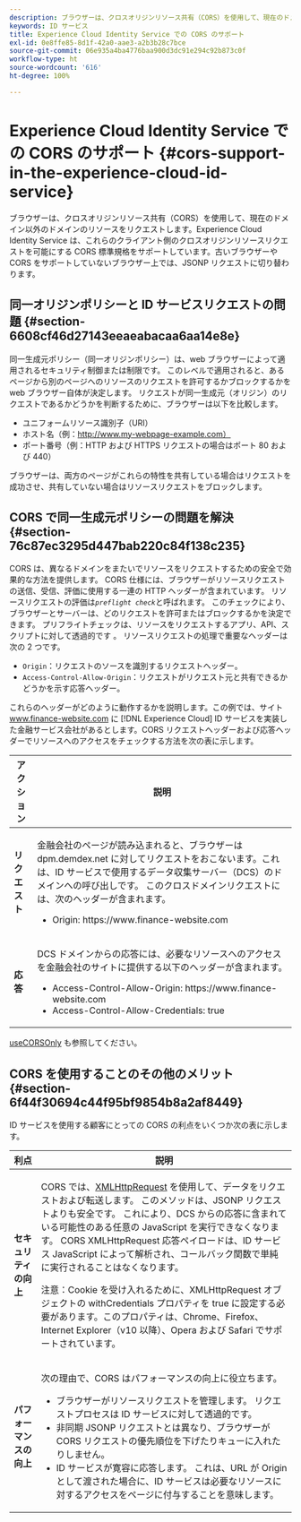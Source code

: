 ```yaml
---
description: ブラウザーは、クロスオリジンリソース共有（CORS）を使用して、現在のドメイン以外のドメインのリソースをリクエストします。Experience Cloud Identity Service は、これらのクライアント側のクロスオリジンリソースリクエストを可能にする CORS 標準規格をサポートしています。古いブラウザーや CORS をサポートしていないブラウザー上では、JSONP リクエストに切り替わります。
keywords: ID サービス
title: Experience Cloud Identity Service での CORS のサポート
exl-id: 0e8ffe85-8d1f-42a0-aae3-a2b3b28c7bce
source-git-commit: 06e935a4ba4776baa900d3dc91e294c92b873c0f
workflow-type: ht
source-wordcount: '616'
ht-degree: 100%

---
```


# Experience Cloud Identity Service での CORS のサポート {#cors-support-in-the-experience-cloud-id-service}

ブラウザーは、クロスオリジンリソース共有（CORS）を使用して、現在のドメイン以外のドメインのリソースをリクエストします。Experience Cloud Identity Service は、これらのクライアント側のクロスオリジンリソースリクエストを可能にする CORS 標準規格をサポートしています。古いブラウザーや CORS をサポートしていないブラウザー上では、JSONP リクエストに切り替わります。

## 同一オリジンポリシーと ID サービスリクエストの問題 {#section-6608cf46d27143eeaeabacaa6aa14e8e}

同一生成元ポリシー（同一オリジンポリシー）は、web ブラウザーによって適用されるセキュリティ制御または制限です。 このレベルで適用されると、あるページから別のページへのリソースのリクエストを許可するかブロックするかを web ブラウザー自体が決定します。 リクエストが同一生成元（オリジン）のリクエストであるかどうかを判断するために、ブラウザーは以下を比較します。

* ユニフォームリソース識別子（URI）
* ホスト名（例：http://www.my-webpage-example.com）
* ポート番号（例：HTTP および HTTPS リクエストの場合はポート 80 および 440）

ブラウザーは、両方のページがこれらの特性を共有している場合はリクエストを成功させ、共有していない場合はリソースリクエストをブロックします。

## CORS で同一生成元ポリシーの問題を解決 {#section-76c87ec3295d447bab220c84f138c235}

CORS は、異なるドメインをまたいでリソースをリクエストするための安全で効果的な方法を提供します。 CORS 仕様には、ブラウザーがリソースリクエストの送信、受信、評価に使用する一連の HTTP ヘッダーが含まれています。 リソースリクエストの評価は&#x200B;*`preflight check`*&#x200B;と呼ばれます。 このチェックにより、ブラウザーとサーバーは、どのリクエストを許可またはブロックするかを決定できます。 プリフライトチェックは、リソースをリクエストするアプリ、API、スクリプトに対して透過的です 。 リソースリクエストの処理で重要なヘッダーは次の 2 つです。

* `Origin`：リクエストのソースを識別するリクエストヘッダー。
* `Access-Control-Allow-Origin`：リクエストがリクエスト元と共有できるかどうかを示す応答ヘッダー。

これらのヘッダーがどのように動作するかを説明します。この例では、サイト www.finance-website.com に [!DNL Experience Cloud] ID サービスを実装した金融サービス会社があるとします。CORS リクエストヘッダーおよび応答ヘッダーでリソースへのアクセスをチェックする方法を次の表に示します。

<table id="table_B004ACF52B5A4D33B1DCF7EA77BE4E6D"> 
 <thead> 
  <tr> 
   <th colname="col1" class="entry"> アクション </th> 
   <th colname="col2" class="entry"> 説明 </th> 
  </tr> 
 </thead>
 <tbody> 
  <tr> 
   <td colname="col1"> <p> <b>リクエスト</b> </p> </td> 
   <td colname="col2"> <p>金融会社のページが読み込まれると、ブラウザーは <span class="codeph">dpm.demdex.net</span> に対してリクエストをおこないます。これは、ID サービスで使用するデータ収集サーバー（DCS）のドメインへの呼び出しです。 このクロスドメインリクエストには、次のヘッダーが含まれます。 </p> <p> 
     <ul class="simplelist"> 
      <li> <span class="codeph"> Origin: https://www.finance-website.com</span> </li> 
     </ul> </p> </td> 
  </tr> 
  <tr> 
   <td colname="col1"> <p> <b>応答</b> </p> </td> 
   <td colname="col2"> <p>DCS ドメインからの応答には、必要なリソースへのアクセスを金融会社のサイトに提供する以下のヘッダーが含まれます。 </p> <p> 
     <ul class="simplelist"> 
      <li> <span class="codeph"> Access-Control-Allow-Origin: https://www.finance-website.com</span> </li> 
      <li> <span class="codeph"> Access-Control-Allow-Credentials: true</span> </li> 
     </ul> </p> </td> 
  </tr> 
 </tbody> 
</table>

[useCORSOnly](../library/function-vars/use-cors-only.md#reference-8a9a143d838b48d6b23329b84b13e1fa) も参照してください。

## CORS を使用することのその他のメリット {#section-6f44f30694c44f95bf9854b8a2af8449}

ID サービスを使用する顧客にとっての CORS の利点をいくつか次の表に示します。

<table id="table_AEB51A263D454F90B66E8C8D0513CF79"> 
 <thead> 
  <tr> 
   <th colname="col1" class="entry"> 利点 </th> 
   <th colname="col2" class="entry"> 説明 </th> 
  </tr>
 </thead>
 <tbody> 
  <tr> 
   <td colname="col1"> <p><b>セキュリティの向上</b> </p> </td> 
   <td colname="col2"> <p>CORS では、<a href="https://developer.mozilla.org/ja/docs/Web/API/XMLHttpRequest" format="https" scope="external">XMLHttpRequest</a> を使用して、データをリクエストおよび転送します。 このメソッドは、JSONP リクエストよりも安全です。 これにより、DCS からの応答に含まれている可能性のある任意の JavaScript を実行できなくなります。 CORS XMLHttpRequest 応答ペイロードは、ID サービス JavaScript によって解析され、コールバック関数で単純に実行されることはなくなります。 </p> <p> <p>注意：Cookie を受け入れるために、<span class="codeph">XMLHttpRequest</span> オブジェクトの <span class="codeph">withCredentials</span> プロパティを <span class="codeph">true</span> に設定する必要があります。このプロパティは、Chrome、Firefox、Internet Explorer（v10 以降）、Opera および Safari でサポートされています。 </p> </p> </td> 
  </tr> 
  <tr> 
   <td colname="col1"> <p><b>パフォーマンスの向上</b> </p> </td> 
   <td colname="col2"> <p>次の理由で、CORS はパフォーマンスの向上に役立ちます。 </p> 
    <ul id="ul_EC3A178003A94D70883B914050D7C464"> 
     <li id="li_F8B44352BFBB46CDBD07AE40B9F2D0EC">ブラウザーがリソースリクエストを管理します。 リクエストプロセスは ID サービスに対して透過的です。 </li> 
     <li id="li_C63E43A4CAB84210AB6A39100E5864BE">非同期 JSONP リクエストとは異なり、ブラウザーが CORS リクエストの優先順位を下げたりキューに入れたりしません。 </li> 
     <li id="li_1A2A15F591B84D1BAED3CFAB391EEBEC">ID サービスが寛容に応答します。 これは、URL が <span class="codeph">Origin</span> として渡された場合に、ID サービスは必要なリソースに対するアクセスをページに付与することを意味します。 </li> 
    </ul> </td> 
  </tr> 
 </tbody> 
</table>

